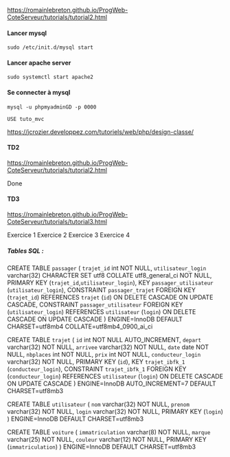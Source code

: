 https://romainlebreton.github.io/ProgWeb-CoteServeur/tutorials/tutorial2.html

#### Lancer mysql

    sudo /etc/init.d/mysql start

#### Lancer apache server

    sudo systemctl start apache2

#### Se connecter à mysql

    mysql -u phpmyadminGD -p 0000

    USE tuto_mvc

https://jcrozier.developpez.com/tutoriels/web/php/design-classe/

#### TD2

https://romainlebreton.github.io/ProgWeb-CoteServeur/tutorials/tutorial2.html

Done

#### TD3

https://romainlebreton.github.io/ProgWeb-CoteServeur/tutorials/tutorial3.html

Exercice 1
Exercice 2
Exercice 3
Exercice 4

##### Tables SQL :

CREATE TABLE `passager` (
`trajet_id` int NOT NULL,
`utilisateur_login` varchar(32) CHARACTER SET utf8 COLLATE utf8_general_ci NOT NULL,
PRIMARY KEY (`trajet_id`,`utilisateur_login`),
KEY `passager_utilisateur` (`utilisateur_login`),
CONSTRAINT `passager_trajet` FOREIGN KEY (`trajet_id`) REFERENCES `trajet` (`id`) ON DELETE CASCADE ON UPDATE CASCADE,
CONSTRAINT `passager_utilisateur` FOREIGN KEY (`utilisateur_login`) REFERENCES `utilisateur` (`login`) ON DELETE CASCADE ON UPDATE CASCADE
) ENGINE=InnoDB DEFAULT CHARSET=utf8mb4 COLLATE=utf8mb4_0900_ai_ci

CREATE TABLE `trajet` (
`id` int NOT NULL AUTO_INCREMENT,
`depart` varchar(32) NOT NULL,
`arrivee` varchar(32) NOT NULL,
`date` date NOT NULL,
`nbplaces` int NOT NULL,
`prix` int NOT NULL,
`conducteur_login` varchar(32) NOT NULL,
PRIMARY KEY (`id`),
KEY `trajet_ibfk_1` (`conducteur_login`),
CONSTRAINT `trajet_ibfk_1` FOREIGN KEY (`conducteur_login`) REFERENCES `utilisateur` (`login`) ON DELETE CASCADE ON UPDATE CASCADE
) ENGINE=InnoDB AUTO_INCREMENT=7 DEFAULT CHARSET=utf8mb3

CREATE TABLE `utilisateur` (
`nom` varchar(32) NOT NULL,
`prenom` varchar(32) NOT NULL,
`login` varchar(32) NOT NULL,
PRIMARY KEY (`login`)
) ENGINE=InnoDB DEFAULT CHARSET=utf8mb3

CREATE TABLE `voiture` (
`immatriculation` varchar(8) NOT NULL,
`marque` varchar(25) NOT NULL,
`couleur` varchar(12) NOT NULL,
PRIMARY KEY (`immatriculation`)
) ENGINE=InnoDB DEFAULT CHARSET=utf8mb3
